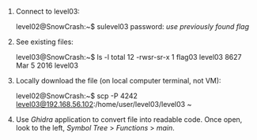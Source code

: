 1. Connect to level03:

    level02@SnowCrash:~$ sulevel03
    password: *use previously found flag*


2. See existing files:

    level03@SnowCrash:~$ ls -l
    total 12
	-rwsr-sr-x 1 flag03 level03 8627 Mar  5  2016 level03


3. Locally download the file (on local computer terminal, not VM):

    level02@SnowCrash:~$ scp -P 4242 level03@192.168.56.102:/home/user/level03/level03 ~


4. Use *Ghidra* application to convert file into readable code. Once open, look to the left, *Symbol Tree* > *Functions* > *main*.